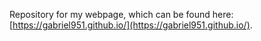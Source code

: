 Repository for my webpage, which can be found here: [https://gabriel951.github.io/](https://gabriel951.github.io/).
